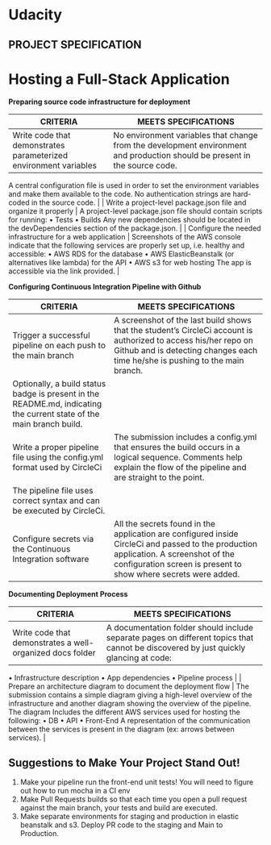 # Udacity

## **PROJECT SPECIFICATION**

# **Hosting a Full-Stack Application**

**Preparing source code infrastructure for deployment**

| CRITERIA | MEETS SPECIFICATIONS |
| --- | --- |
| Write code that demonstrates parameterized environment variables | No environment variables that change from the development environment and production should be present in the source code.
A central configuration file is used in order to set the environment variables and make them available to the code.
No authentication strings are hard-coded in the source code. |
| Write a project-level package.json file and organize it properly | A project-level package.json file should contain scripts for running:
• Tests
• Builds
Any new dependencies should be located in the devDependencies section of the package.json. |
| Configure the needed infrastructure for a web application | Screenshots of the AWS console indicate that the following services are properly set up, i.e. healthy and accessible:
• AWS RDS for the database
• AWS ElasticBeanstalk (or alternatives like lambda) for the API
• AWS s3 for web hosting
The app is accessible via the link provided. |

**Configuring Continuous Integration Pipeline with Github**

| CRITERIA | MEETS SPECIFICATIONS |
| --- | --- |
| Trigger a successful pipeline on each push to the main branch | A screenshot of the last build shows that the student’s CircleCi account is authorized to access his/her repo on Github and is detecting changes each time he/she is pushing to the main branch.
Optionally, a build status badge is present in the README.md, indicating the current state of the main branch build. |
| Write a proper pipeline file using the config.yml format used by CircleCi | The submission includes a config.yml that ensures the build occurs in a logical sequence. Comments help explain the flow of the pipeline and are straight to the point.
The pipeline file uses correct syntax and can be executed by CircleCi. |
| Configure secrets via the Continuous Integration software | All the secrets found in the application are configured inside CircleCi and passed to the production application. A screenshot of the configuration screen is present to show where secrets were added. |

**Documenting Deployment Process**

| CRITERIA | MEETS SPECIFICATIONS |
| --- | --- |
| Write code that demonstrates a well-organized docs folder | A documentation folder should include separate pages on different topics that cannot be discovered by just quickly glancing at code:
• Infrastructure description
• App dependencies
• Pipeline process |
| Prepare an architecture diagram to document the deployment flow | The submission contains a simple diagram giving a high-level overview of the infrastructure and another diagram showing the overview of the pipeline. The diagram Includes the different AWS services used for hosting the following:
• DB
• API
• Front-End
A representation of the communication between the services is present in the diagram (ex: arrows between services). |

## **Suggestions to Make Your Project Stand Out!**

1. Make your pipeline run the front-end unit tests! You will need to figure out how to run mocha in a CI env
2. Make Pull Requests builds so that each time you open a pull request against the main branch, your tests and build are executed.
3. Make separate environments for staging and production in elastic beanstalk and s3. Deploy PR code to the staging and Main to Production.